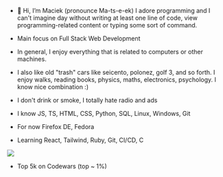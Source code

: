 - 👋 Hi, I’m Maciek (pronounce  Ma-ts-e-ek) I adore programming and I can't imagine day without writing at least one line of code, view programming-related content or typing some sort of command.

- Main focus on Full Stack Web Development

- In general, I enjoy everything that is related to computers or other machines.
- I also like old "trash" cars like seicento, polonez, golf 3, and so forth. I enjoy walks, reading books, physics, maths, electronics, psychology. I know nice combination :)
- I don't drink or smoke, I totally hate radio and ads

- I know JS, TS, HTML, CSS, Python, SQL, Linux, Windows, Git

- For now Firefox DE, Fedora
- Learning React, Tailwind, Ruby, Git, CI/CD, C

<img src=https://www.codewars.com/users/maciek367/badges/large>

- Top 5k on Codewars (top ~ 1%)
